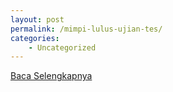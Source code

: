 ```yaml
---
layout: post
permalink: /mimpi-lulus-ujian-tes/
categories:
    - Uncategorized
---
```


[Baca Selengkapnya](/02)